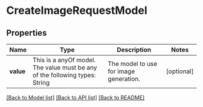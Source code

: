 # CreateImageRequestModel



## Properties
Name | Type | Description | Notes
------------ | ------------- | ------------- | -------------
**value** | This is a anyOf model. The value must be any of the following types: String | The model to use for image generation. | [optional] 





[[Back to Model list]](../README.md#models) [[Back to API list]](../README.md#api-endpoints) [[Back to README]](../README.md)


